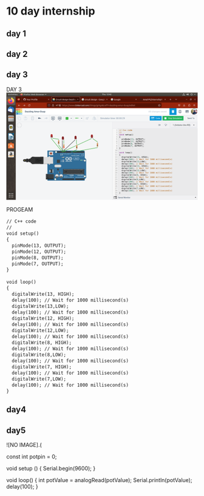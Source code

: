  # 10 day internship
## day 1
## day 2
## day 3


DAY 3
![NO IMAGE](https://github.com/aswinkichuzzz/kichuzzz/blob/main/Screenshot%20from%202023-05-11%2015-42-55.png)

PROGEAM
```
// C++ code
//
void setup()
{
  pinMode(13, OUTPUT);
  pinMode(12, OUTPUT);
  pinMode(8, OUTPUT);
  pinMode(7, OUTPUT);
}

void loop()
{
  digitalWrite(13, HIGH);
  delay(100); // Wait for 1000 millisecond(s)
  digitalWrite(13,LOW);
  delay(100); // Wait for 1000 millisecond(s)
  digitalWrite(12, HIGH);
  delay(100); // Wait for 1000 millisecond(s)
  digitalWrite(12,LOW);
  delay(100); // Wait for 1000 millisecond(s)
  digitalWrite(8, HIGH);
  delay(100); // Wait for 1000 millisecond(s)
  digitalWrite(8,LOW);
  delay(100); // Wait for 1000 millisecond(s)
  digitalWrite(7, HIGH);
  delay(100); // Wait for 1000 millisecond(s)
  digitalWrite(7,LOW);
  delay(100); // Wait for 1000 millisecond(s)
}

```
## day4

## day5
![NO IMAGE].(

const int potpin = 0;

void setup () {
  Serial.begin(9600);
}

void loop() {
  int potValue = analogRead(potValue);
  Serial.println(potValue);
  delay(100);
}

